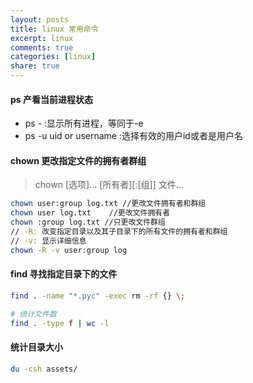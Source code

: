 ```yaml
---
layout: posts
title: linux 常用命令
excerpt: linux
comments: true
categories: [linux]
share: true
---
```


#### ps 产看当前进程状态

* ps - :显示所有进程，等同于-e
* ps -u uid or username :选择有效的用户id或者是用户名

#### chown 更改指定文件的拥有者群组

> chown [选项]... [所有者][:[组]] 文件...

```sh
chown user:group log.txt //更改文件拥有者和群组
chown user log.txt    //更改文件拥有者
chown :group log.txt //只更改文件群组
// -R: 改变指定目录以及其子目录下的所有文件的拥有者和群组
// -v: 显示详细信息
chown -R -v user:group log
```

#### find 寻找指定目录下的文件

```sh
find . -name "*.pyc" -exec rm -rf {} \;

# 统计文件数
find . -type f | wc -l
```

#### 统计目录大小

```sh
du -csh assets/
```